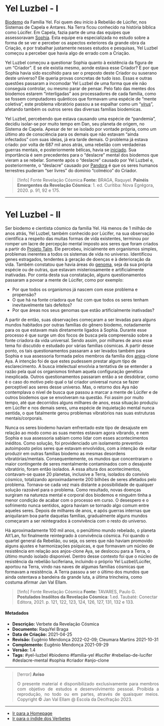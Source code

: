 # Yel Luzbel - I

[Biodemo](Biodemo.md) da Família Yel. Foi quem deu início à Rebelião de Lúcifer, nos Sistemas de Capela e Antares. Na Terra ficou conhecido na história bíblica como Lúcifer. Em Capela, fazia parte de uma das equipes que assessoravam [Sophia](Sophia.md). Esta equipe era especializada no estudo sobre a forma de se ver e perceber os aspectos exteriores da grande obra da Criação, e por trabalhar justamente nesses estudos e pesquisas, Yel Luzbel começou a perceber que havia algo de errado com a Criação.

Yel Luzbel começou a questionar Sophia quanto à existência da figura de um “Criador”. E se ele existia mesmo, aonde estava esse Criador? E por que Sophia havia sido escolhido para ser o preposto deste Criador ou suserano deste universo? Ele queria provas concretas de tudo isso. Essas e outras questões passaram a incomodar Yel Luzbel de uma forma que ele não conseguia controlar, ou mesmo parar de pensar. Pelo fato das mentes dos biodemos estarem “interligadas” aos processadores de cada família, como se fossem computadores quânticos que formavam uma espécie de “mente coletiva”, este problema vibratório passou a se espalhar como um “[vírus](Vírus.md)”, afetando também os outros seres das diversas famílias biodemicas.  

Yel Luzbel, percebendo que estava causando uma espécie de “pandemia”, decidiu isolar-se por muito tempo em Dan, seu planeta de origem, no Sistema de Capela. Apesar de ter se isolado por vontade própria, como um último ato de consciência para os demais que não estavam “ainda infectados” com suas ideias, já era tarde demais. O problema já estava criado: por volta de 687 mil anos atrás, uma rebelião com verdadeiras guerras mentais, e posteriormente bélicas, havia se [iniciado](Iniciado.md). Sua importância é sem precedentes para o “deslacre” mental dos biodemos que vieram a se rebelar. Somente após o “deslacre” causado por Yel Luzbel e, posteriormente, o “deslacre” causado por [Pandora](Pandora.md) é que os seres humanos terrestres puderam “ser livres” do domínio “colméico” do Criador.

> [!info] Fonte Revelação Cósmica
>**Fonte:** BRAGA, Raquyel. **Painéis Emergentes da Revelação Cósmica**: 1. ed. Curitiba: Nova Egrégora, 2020. p. 91, 92 e 175. 

---
# Yel Luzbel - II

Ser biodemo e cientista cósmico da família Yel. Há menos de 1 milhão de anos atrás, Yel Luzbel, também conhecido por Lúcifer, na sua observação científica a respeito das muitas formas de vida existentes, terminou por romper um lacre de percepção mental imposto aos seres que foram criados a partir do [Projeto Talm](Projeto%20Talm.md). Ele percebeu, inicialmente em organismos simples, problemas inerentes a todos os sistemas de vida no universo. Identificou genes estragados, tendentes à geração de doenças e à deterioração da vida. Também constatou que havia áreas do [genoma](Genoma.md), seja da sua própria espécie ou de outras, que estavam misteriosamente e artificialmente inativadas. Por conta desta sua constatação, alguns questionamentos passaram a povoar a mente de Lúcifer, como por exemplo:

- Por que todos os organismos já nascem com esse problema e propensão? 
- O que há na fonte criadora que faz com que todos os seres tenham inevitavelmente tais defeitos? 
- Por que áreas nos seus genomas que estão artificialmente inativadas? 

A partir de então, suas observações começaram a ser levadas para alguns mundos habitados por outras famílias do gênero biodemo, notadamente para os que estavam mais diretamente ligados à Sophia. Durante esse processo é que surge um dos focos de busca pela compreensão sobre a fonte criadora da vida universal. Sendo assim, por milhares de anos esse tema foi discutido e estudado por várias famílias cósmicas. A partir desse ponto, os tais questionamentos passaram a ser levados também para Sophia e sua assessoria formada pelos membros da família dos [anjos](Anjos%20Clones.md)-clone Aya. A intenção foi de que estes pudessem prestar algum tipo de esclarecimento. A busca intelectual envolvia a tentativa de se entender a razão pela qual os organismos tinham aquela configuração genética inexplicada. Outros questionamentos passaram então a se desdobrar, como é o caso do motivo pelo qual o tal criador universal nunca se fazer perceptível aos seres desse universo. Mas, o retorno dos Aya não contemplava o nível de busca que passou a marcar a mente de Lúcifer e de outros biodemos que se envolveram na questão. Foi assim por muito tempo, até que decorridos alguns milhares de anos, essa situação produziu em Lúcifer e nos demais seres, uma espécie de inquietação mental nunca sentida, o que fatalmente gerou problemas vibratórios nas suas estruturas mentais/corporais. 

Nunca os seres biodemo haviam enfrentado este tipo de desajuste em relação ao modo como as suas mentes estavam agora vibrando, e nem Sophia e sua assessoria sabiam como lidar com esses acontecimentos inéditos. Como solução, foi providenciado um isolamento preventivo autoimposto pelos seres que estavam envolvidos, com a intenção de evitar produzir em outras famílias biodemo as mesmas desordens vibratórias/mentais. Consequentemente, os mundos que concentraram o maior contingente de seres mentalmente contaminados com o desajuste vibratório, foram então isolados. A essa altura dos acontecimentos, contavam-se quase 20 planetas, inclusive a Terra, isolados do convívio cósmico, totalizando aproximadamente 200 bilhões de seres afetados pelo problema. Tornava-se cada vez mais distante a possibilidade de qualquer solução razoável para o problema. Como resultado, novas doenças surgiram na natureza mental e corporal dos biodemos e ninguém tinha a menor condição de acabar com o processo em curso. O desespero e o sofrimento nunca sentidos, agora haviam se tornado algo comum entre aqueles seres. Depois de milhares de anos, e após guerras internas que aniquilaram boa parte daquelas famílias, gradualmente alguns mundos começaram a ser reintegrados à convivência com o resto do universo. 

Há aproximadamente 100 mil anos, o penúltimo mundo rebelado, o planeta Alt’Lan, foi finalmente reintegrado à convivência cósmica. Foi quando o quartel general da Rebelião, ou seja, os seres que não haviam promovido alguns ajustes e harmonizações psíquicas, e que formavam um núcleo de resistência em relação aos anjos-clone Aya, se deslocou para a Terra, o último mundo isolado disponível. Dentro desse contexto foi que o núcleo de resistência da rebelião luciferiana, incluindo o próprio Yel Luzbel/Lúcifer, aportou na Terra, vindo nas naves de algumas famílias cósmicas que formavam a resistência. A Terra passou a ser o último dos mundos que ainda ostentava a bandeira da grande luta, a última trincheira, como costuma afirmar Jan Val Ellam.

> [!info] Fonte Revelação Cósmica
>**Fonte:** TAVARES, Paulo G. **Postulados Insólitos da Revelação Cósmica**: 1.ed. Taubaté: Conectar Editora, 2021. p. 121, 122, 123, 124, 126, 127, 131, 132 e 133.

#### Metadados

- **Descrição:** Verbete da Revelação Cósmica
- **Documento:** RaquYel Braga
- **Data de Criação:** 2021-04-25
- **Revisão:** Eugênio Mendonça 2022-02-09; Cleumara Martins 2021-10-31
- **Complemento:** Eugênio Mendonça 2021-09-29
- **Versão:** 1.4
- **Tags:** #yel-luzbel #biodemo #familia-yel #lucifer #rebeliao-de-lucifer #deslacre-mental #sophia #criador #anjo-clone 

---
> [!error] **Aviso**
> <p align="justify">O presente material é disponibilizado exclusivamente para membros com objetivo de estudos e desenvolvimento pessoal. Proibida a reprodução, no todo ou em partes, através de quaisquer meios. Copyright © Jan Val Ellam @ Escola da Decifração 2023. </p>

---
- [Ir para a Homepage](Homepage.canvas)
- [Ir para o índide dos Verbetes](ÍNDIDE%20GERAL%20DOS%20VERBETES.canvas)
